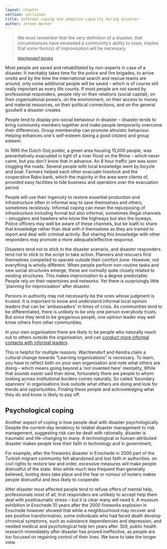 ```yaml
---
layout: chapter
section: inclusion
title: Informal coping and adaptive capacity during disaster
author: Jeroen Warner
---
```

>We must remember that the very definition of a disaster, that circumstances have exceeded a community’s ability to cope, implies that some form(s) of improvisation will be necessary<br><br>
><small>[Wachtendorf Kendra](http://understandingkatrina.ssrc.org/Wachtendorf_Kendra/)</small>

Most people are saved and rehabilitated by non-experts in case of a disaster. It inevitably takes time for the police and fire brigades, to arrive onsite and by the time the international search and rescue teams are around, only some additional people will be saved – which is of course still really important as every life counts. If most people are not saved by professional responders, people rely on their relations (social capital), on their organisational powers, on the environment, on their access to money and material resources, on their political connections, and on the general goodwill a disaster creates. 

People tend to display pro-social behaviour in disaster – disaster tends to bring community members together and make people temporarily overcome their differences. Group membership can promote altruistic behaviour. Helping enhances one's self-esteem (being a good citizen) and group esteem.

In 1995 the Dutch Ooij polder, a green area housing 15,000 people, was preventatively evacuated in light of a river flood on the Rhine - which never came, but you don't know that in advance. An 8 hour traffic jam was soon clogging the roads. Several people with local knowledge went by bicycle and boat. Farmers helped each other evacuate livestock and the cooperative Rabo bank, which the majority in the area were clients of, provided easy facilities to tide business and operators over the evacuation period.

People will use their ingenuity to restore essential production and infrastructure often in informal way to save themselves and others, sometimes recklessly. Informal coping can mean the repurposing of infrastructure including formal but also informal, sometimes illegal channels – smugglers and hawkers who know the highways but also the byways. Police officers may well be aware of these channels, but be loath to share that knowledge rather than deal with it themselves as they are trained to report and deal with criminal activity. But sharing this knowledge with other responders may promote a more adequate/effective response. 

Disasters tend not to stick to the disaster scenario, and disaster responders tend not to stick to the script to take action. Planners and rescuers find themselves compelled to operate outside their comfort zone. However, not everything is wholly different. When people perform non-routine tasks and new social structures emerge, these are normally quite closely related to existing structures. This makes improvisation to a degree predictable. People rely on their repertoires and networks. Yet there is surprisingly little 'planning for improvisation' after disaster. 

Persons in authority may not necessarily be the ones whose judgment is trusted. It is important to know and understand informal local opinion leaders that can be 'ambassadors' in times of crisis. As communities tend to be differentiated, there is unlikely to be only one person everybody trusts.  But since they tend to be gregarious people, one opinion leader may well know others from other communities. 

In your own organisation there are likely to be people who naturally reach out to others outside the organisation, and can [conduct more informal contacts with informal leaders](https://en.wikipedia.org/wiki/Boundary_spanning). 

This is helpful for multiple reasons. Wachtendorf and Kendra claim a cultural change towards “Learning organizations” is necessary. To learn, you have to reflect both on your own organisation and note what others are doing – which means going beyond a 'not invented here' mentality, While that sounds easier said than done, fortunately there are people to whom looking across institutional borders comes naturally. So called 'boundary spanners' in organisations look outside what others are doing and look for trends and opportunities. Finding these people and acknowledging what they do and know is likely to pay off.

## Psychological coping

Another aspect of coping is how people deal with disaster psychologically. Despite the current-day tendency to relabel disaster management to risk management, suggesting risk can be dealt with rationally, disaster is traumatic and life-changing to many. A technological or human-attributed disaster makes people lose their faith in technology and in government, 

For example, after the fireworks disaster in Enschede in 2000 part of the Turkish migrant community felt abandoned and lost faith in authorities. on civil rights to restore law and order, excessive measures will make people distrustful of the state. Also while much less frequent than generally believed, looting does take place and the fear or rumour of looters makes people distrustful and less likely to cooperate.

After disaster most affected people tend to refuse offers of mental help, professionals most of all; tirst responders are unlikely to accept help them deal with posttraumatic stress – but it is clear many will need it. A museum exhibition in Enschede 10 years after the 2000 fireworks explosion in Enschede however showed that while a neighbourhood may recover and see positive transformation, some individuals who had faced death develop chronical symptoms, such as substance dependencies and depression, and needed medical and psychological help ten years after. Still, public health research immediately after disaster has proved ineffective, as people are too focused on regaining control of their lives. We have to take the longer view.